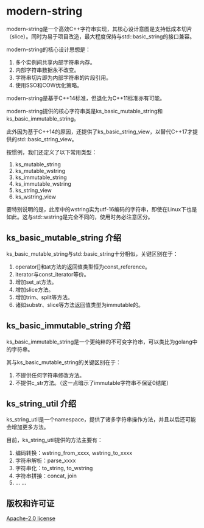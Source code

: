 # modern-string

modern-string是一个高效C++字符串实现，其核心设计意图是支持低成本切片（slice）。同时为易于项目改造，最大程度保持与std::basic_string的接口兼容。

modern-string的核心设计思想是：
  1. 多个实例间共享内部字符串内存。
  2. 内部字符串数据永不改变。
  3. 字符串切片即为内部字符串的片段引用。
  4. 使用SSO和COW优化策略。

modern-string是基于C++14标准，但退化为C++11标准亦有可能。

modern-string提供的核心字符串类是ks_basic_mutable_string和ks_basic_immutable_string。

此外因为基于C++14的原因，还提供了ks_basic_string_view，以替代C++17才提供的std::basic_string_view。

按惯例，我们还定义了以下常用类型：
  1. ks_mutable_string
  2. ks_mutable_wstring
  3. ks_immutable_string
  4. ks_immutable_wstring
  5. ks_string_view
  6. ks_wstring_view

要特别说明的是，此库中的wstring实为utf-16编码的字符串，即使在Linux下也是如此。这与std::wstring是完全不同的，使用时务必注意区分。


## ks_basic_mutable_string 介绍

ks_basic_mutable_string与std::basic_string十分相似，关键区别在于：
  1. operator\[]和at方法的返回值类型恒为const_reference。
  2. iterator与const_iterator等价。
  3. 增加set_at方法。
  4. 增加slice方法。
  5. 增加trim、split等方法。
  6. 诸如substr、slice等方法返回值类型为immutable的。


## ks_basic_immutable_string 介绍

ks_basic_immutable_string是一个更纯粹的不可变字符串，可以类比为golang中的字符串。

其与ks_basic_mutable_string的关键区别在于：
  1. 不提供任何字符串修改方法。
  2. 不提供c_str方法。（这一点暗示了immutable字符串不保证0结尾）
  

## ks_string_util 介绍

ks_string_util是一个namespace，提供了诸多字符串操作方法，并且以后还可能会增加更多方法。

目前，ks_string_util提供的方法主要有：
  1. 编码转换：wstring_from_xxxx, wstring_to_xxxx
  2. 字符串解析：parse_xxxx
  3. 字符串化：to_string, to_wstring
  4. 字符串拼接：concat, join
  5. ... ...


## 版权和许可证
[Apache-2.0 license](LICENSE)
